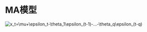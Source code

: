 # MA模型

<img src="https://latex.codecogs.com/svg.image?x_t=\mu&plus;\epsilon_t-\theta_1\epsilon_(t-1)-...-\theta_q\epsilon_(t-q)" title="x_t=\mu+\epsilon_t-\theta_1\epsilon_(t-1)-...-\theta_q\epsilon_(t-q)" />

